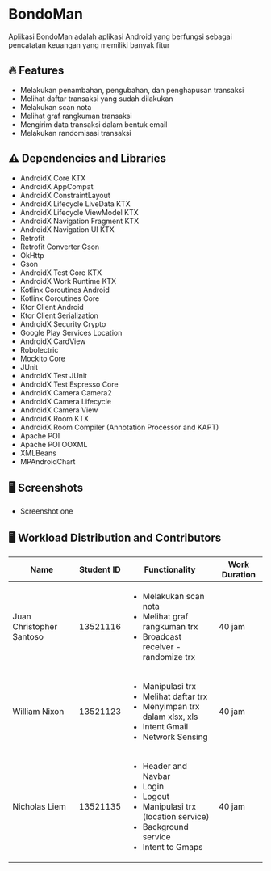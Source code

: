 # BondoMan
Aplikasi BondoMan adalah aplikasi Android yang berfungsi sebagai pencatatan keuangan yang memiliki banyak fitur

## 🔥 Features
- Melakukan penambahan, pengubahan, dan penghapusan transaksi
- Melihat daftar transaksi yang sudah dilakukan
- Melakukan scan nota
- Melihat graf rangkuman transaksi
- Mengirim data transaksi dalam bentuk email
- Melakukan randomisasi transaksi

## ⚠️ Dependencies and Libraries
- AndroidX Core KTX
- AndroidX AppCompat
- AndroidX ConstraintLayout
- AndroidX Lifecycle LiveData KTX
- AndroidX Lifecycle ViewModel KTX
- AndroidX Navigation Fragment KTX
- AndroidX Navigation UI KTX
- Retrofit
- Retrofit Converter Gson
- OkHttp
- Gson
- AndroidX Test Core KTX
- AndroidX Work Runtime KTX
- Kotlinx Coroutines Android
- Kotlinx Coroutines Core
- Ktor Client Android
- Ktor Client Serialization
- AndroidX Security Crypto
- Google Play Services Location
- AndroidX CardView
- Robolectric
- Mockito Core
- JUnit
- AndroidX Test JUnit
- AndroidX Test Espresso Core
- AndroidX Camera Camera2
- AndroidX Camera Lifecycle
- AndroidX Camera View
- AndroidX Room KTX
- AndroidX Room Compiler (Annotation Processor and KAPT)
- Apache POI
- Apache POI OOXML
- XMLBeans
- MPAndroidChart

## 🖥️ Screenshots
- Screenshot one

## 🖥️ **Workload Distribution and Contributors**
| Name                     | Student ID | Functionality | Work Duration |
|--------------------------|------------|---------------|-------|
| Juan Christopher Santoso | 13521116   | <ul> <li> Melakukan scan nota </li> <li> Melihat graf rangkuman trx </li> <li> Broadcast receiver - randomize trx </li> </ul>              | 40 jam|
| William Nixon            | 13521123   | <ul>  <li> Manipulasi trx </li> <li> Melihat daftar trx </li> <li> Menyimpan trx dalam xlsx, xls </li> <li> Intent Gmail </li> <li> Network Sensing </li> </ul>             | 40 jam |
| Nicholas Liem            | 13521135   | <ul> <li> Header and Navbar</li> <li> Login </li> <li> Logout </li> <li> Manipulasi trx (location service) </li> <li> Background service </li> <li> Intent to Gmaps </li> </ul>            | 40 jam|
